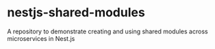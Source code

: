 # nestjs-shared-modules
A repository to demonstrate creating and using shared modules across microservices in Nest.js
